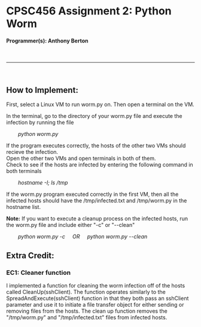 # CPSC456 Assignment 2: Python Worm

#### Programmer(s): Anthony Berton
<br>

---
<br>

## How to Implement:
First, select a Linux VM to run worm.py on. Then open a terminal on the VM. </br>

In the terminal, go to the directory of your worm.py file and execute the infection by running the file

&nbsp;&nbsp;&nbsp;&nbsp;&nbsp;&nbsp;&nbsp;&nbsp;*python worm.py*

If the program executes correctly, the hosts of the other two VMs should recieve the infection.</br>
Open the other two VMs and open terminals in both of them. </br>
Check to see if the hosts are infected by entering the following command in both terminals

&nbsp;&nbsp;&nbsp;&nbsp;&nbsp;&nbsp;&nbsp;&nbsp;*hostname -I; ls /tmp*

If the worm.py program executed correctly in the first VM, then all the infected hosts should have the /tmp/infected.txt and /tmp/worm.py in the hostname list.

**Note:** If you want to execute a cleanup process on the infected hosts, run the worm.py file and include either "-c" or "--clean"

&nbsp;&nbsp;&nbsp;&nbsp;&nbsp;&nbsp;&nbsp;&nbsp;*python worm.py -c &nbsp;&nbsp;&nbsp; OR &nbsp;&nbsp;&nbsp; python worm.py --clean*

## Extra Credit:

### EC1: Cleaner function
I implemented a function for cleaning the worm infection off of the hosts called CleanUp(sshClient). The function operates similarly to the SpreadAndExecute(sshClient)
function in that they both pass an sshClient parameter and use it to initiate a file transfer object for either sending or removing files from the hosts. The clean up
function removes the "/tmp/worm.py" and "/tmp/infected.txt" files from infected hosts.

